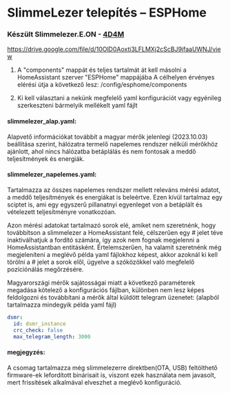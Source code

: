 # SlimmeLezer telepítés – ESPHome

### Készült Slimmelezer.E.ON - [4D4M](https://prohardver.hu/tag/4d4m.html)

https://drive.google.com/file/d/10OlD0Aoxti3LFLMXj2cScBJ9jfaaUWNJ/view

1. A "components" mappát és teljes tartalmát át kell másolni a HomeAssistant szerver "ESPHome" mappájába
   A célhelyen érvényes elérési útja a következő lesz: /config/esphome/components

2. Ki kell választani a nekünk megfelelő yaml konfigurációt vagy egyénileg szerkeszteni bármelyik mellékelt yaml fájlt
   
#### slimmelezer_alap.yaml:
  Alapvető információkat továbbít a magyar mérők jelenlegi (2023.10.03) beállítása szerint, hálózatra termelő napelemes
  rendszer nélküli mérőkhöz ajánlott, ahol nincs hálózatba betáplálás és nem fontosak a meddő teljesítmények és energiák.
   
#### slimmelezer_napelemes.yaml:
  Tartalmazza az összes napelemes rendszer mellett releváns mérési adatot, a meddő teljesítmények és energiákat is beleértve.
  Ezen kívül tartalmaz egy sciptet is, ami egy egyszerű pillanatnyi egyenleget von a betáplált és vételezett teljesítményre
  vonatkozóan.
   
  Azon mérési adatokat tartalmazó sorok elé, amiket nem szeretnénk, hogy továbbítson a slimmelezer a HomeAssistant felé,
  célszerűen egy # jelet téve inaktiválhatjuk a fordító számára, így azok nem fognak megjelenni a HomeAssistantban entitásként.
  Értelemszerűen, ha valamit szeretnénk még megjeleníteni a meglévő példa yaml fájlokhoz képest, akkor azoknál ki kell
  törölni a # jelet a sorok elől, ügyelve a szóközökkel való megfelelő pozíciónálás megőrzésére.
  
  Magyarországi mérők sajátosságai miatt a következő paraméterek megadása kötelező a konfigurációs fájlban, különben nem lesz
  képes feldolgozni és továbbítani a mérők által küldött telegram üzenetet: (alapból tartalmazza mindegyik példa yaml fájl)
   
```yaml
dsmr:
  id: dsmr_instance
  crc_check: false
  max_telegram_length: 3000
```

#### megjegyzés: 
A csomag tartalmazza még slimmelezerre direktben(OTA, USB) feltölthető firmware-ek lefordított binárisait is, viszont ezek használata nem javasolt, mert frissítések alkalmával elveszhet a meglévő konfiguráció.
